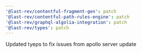 ```yaml
---
'@last-rev/contentful-fragment-gen': patch
'@last-rev/contentful-path-rules-engine': patch
'@last-rev/graphql-algolia-integration': patch
'@last-rev/types': patch
---
```


Updated tyeps to fix issues from apollo server update
